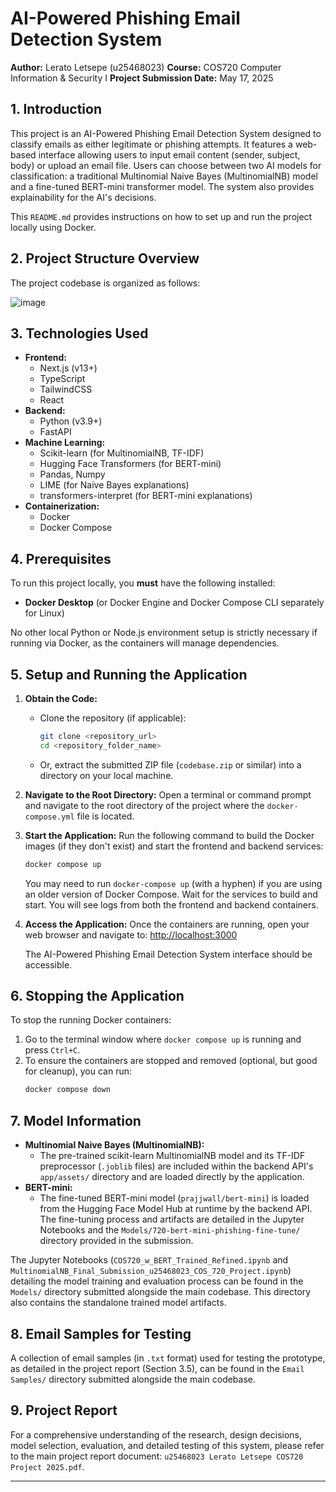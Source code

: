 # AI-Powered Phishing Email Detection System

**Author:** Lerato Letsepe (u25468023)
**Course:** COS720 Computer Information & Security I
**Project Submission Date:** May 17, 2025

## 1. Introduction

This project is an AI-Powered Phishing Email Detection System designed to classify emails as either legitimate or phishing attempts. It features a web-based interface allowing users to input email content (sender, subject, body) or upload an email file. Users can choose between two AI models for classification: a traditional Multinomial Naive Bayes (MultinomialNB) model and a fine-tuned BERT-mini transformer model. The system also provides explainability for the AI's decisions.

This `README.md` provides instructions on how to set up and run the project locally using Docker.

## 2. Project Structure Overview

The project codebase is organized as follows:

![image](https://github.com/user-attachments/assets/bc89cedd-78e4-4950-81fb-c086fd8058f3)


## 3. Technologies Used

* **Frontend:**
    * Next.js (v13+)
    * TypeScript
    * TailwindCSS
    * React
* **Backend:**
    * Python (v3.9+)
    * FastAPI
* **Machine Learning:**
    * Scikit-learn (for MultinomialNB, TF-IDF)
    * Hugging Face Transformers (for BERT-mini)
    * Pandas, Numpy
    * LIME (for Naive Bayes explanations)
    * transformers-interpret (for BERT-mini explanations)
* **Containerization:**
    * Docker
    * Docker Compose

## 4. Prerequisites

To run this project locally, you **must** have the following installed:

* **Docker Desktop** (or Docker Engine and Docker Compose CLI separately for Linux)

No other local Python or Node.js environment setup is strictly necessary if running via Docker, as the containers will manage dependencies.

## 5. Setup and Running the Application

1.  **Obtain the Code:**
    * Clone the repository (if applicable):
        ```bash
        git clone <repository_url>
        cd <repository_folder_name>
        ```
    * Or, extract the submitted ZIP file (`codebase.zip` or similar) into a directory on your local machine.

2.  **Navigate to the Root Directory:**
    Open a terminal or command prompt and navigate to the root directory of the project where the `docker-compose.yml` file is located.

3.  **Start the Application:**
    Run the following command to build the Docker images (if they don't exist) and start the frontend and backend services:
    ```bash
    docker compose up
    ```
    You may need to run `docker-compose up` (with a hyphen) if you are using an older version of Docker Compose.
    Wait for the services to build and start. You will see logs from both the frontend and backend containers.

4.  **Access the Application:**
    Once the containers are running, open your web browser and navigate to:
    [http://localhost:3000](http://localhost:3000)

    The AI-Powered Phishing Email Detection System interface should be accessible.

## 6. Stopping the Application

To stop the running Docker containers:

1.  Go to the terminal window where `docker compose up` is running and press `Ctrl+C`.
2.  To ensure the containers are stopped and removed (optional, but good for cleanup), you can run:
    ```bash
    docker compose down
    ```

## 7. Model Information

* **Multinomial Naive Bayes (MultinomialNB):**
    * The pre-trained scikit-learn MultinomialNB model and its TF-IDF preprocessor (`.joblib` files) are included within the backend API's `app/assets/` directory and are loaded directly by the application.
* **BERT-mini:**
    * The fine-tuned BERT-mini model (`prajjwall/bert-mini`) is loaded from the Hugging Face Model Hub at runtime by the backend API. The fine-tuning process and artifacts are detailed in the Jupyter Notebooks and the `Models/720-bert-mini-phishing-fine-tune/` directory provided in the submission.

The Jupyter Notebooks (`COS720_w_BERT_Trained_Refined.ipynb` and `MultinomialNB_Final_Submission_u25468023_COS_720_Project.ipynb`) detailing the model training and evaluation process can be found in the `Models/` directory submitted alongside the main codebase. This directory also contains the standalone trained model artifacts.

## 8. Email Samples for Testing

A collection of email samples (in `.txt` format) used for testing the prototype, as detailed in the project report (Section 3.5), can be found in the `Email Samples/` directory submitted alongside the main codebase.

## 9. Project Report

For a comprehensive understanding of the research, design decisions, model selection, evaluation, and detailed testing of this system, please refer to the main project report document:
`u25468023 Lerato Letsepe COS720 Project 2025.pdf`.

---
